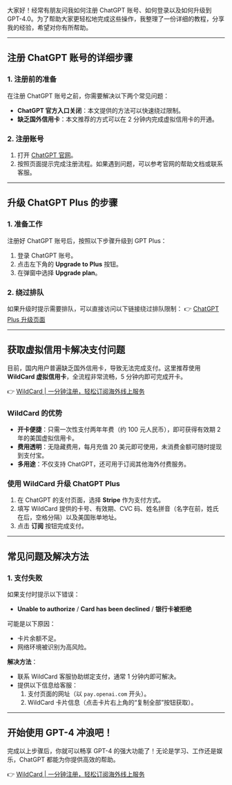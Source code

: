 大家好！经常有朋友问我如何注册 ChatGPT 账号、如何登录以及如何升级到 GPT-4.0。为了帮助大家更轻松地完成这些操作，我整理了一份详细的教程，分享我的经验，希望对你有所帮助。

---

## 注册 ChatGPT 账号的详细步骤

### 1. 注册前的准备
在注册 ChatGPT 账号之前，你需要解决以下两个常见问题：
- **ChatGPT 官方入口关闭**：本文提供的方法可以快速绕过限制。
- **缺乏国外信用卡**：本文推荐的方式可以在 2 分钟内完成虚拟信用卡的开通。

### 2. 注册账号
1. 打开 [ChatGPT 官网](https://chat.openai.com/)。
2. 按照页面提示完成注册流程。如果遇到问题，可以参考官网的帮助文档或联系客服。

---

## 升级 ChatGPT Plus 的步骤

### 1. 准备工作
注册好 ChatGPT 账号后，按照以下步骤升级到 GPT Plus：
1. 登录 ChatGPT 账号。
2. 点击左下角的 **Upgrade to Plus** 按钮。
3. 在弹窗中选择 **Upgrade plan**。

### 2. 绕过排队
如果升级时提示需要排队，可以直接访问以下链接绕过排队限制：
👉 [ChatGPT Plus 升级页面](https://chat.openai.com/invite/accepted)

---

## 获取虚拟信用卡解决支付问题

目前，国内用户普遍缺乏国外信用卡，导致无法完成支付。这里推荐使用 **WildCard 虚拟信用卡**，全流程非常流畅，5 分钟内即可完成开卡。

👉 [WildCard | 一分钟注册，轻松订阅海外线上服务](https://bit.ly/bewildcard)

### WildCard 的优势
- **开卡便捷**：只需一次性支付两年年费（约 100 元人民币），即可获得有效期 2 年的美国虚拟信用卡。
- **费用透明**：无隐藏费用，每月充值 20 美元即可使用，未消费金额可随时提现到支付宝。
- **多用途**：不仅支持 ChatGPT，还可用于订阅其他海外付费服务。

### 使用 WildCard 升级 ChatGPT Plus
1. 在 ChatGPT 的支付页面，选择 **Stripe** 作为支付方式。
2. 填写 WildCard 提供的卡号、有效期、CVC 码、姓名拼音（名字在前，姓氏在后，空格分隔）以及美国账单地址。
3. 点击 **订阅** 按钮完成支付。

---

## 常见问题及解决方法

### 1. 支付失败
如果支付时提示以下错误：
- **Unable to authorize** / **Card has been declined** / **银行卡被拒绝**

可能是以下原因：
- 卡片余额不足。
- 网络环境被识别为高风险。

**解决方法**：
- 联系 WildCard 客服协助绑定支付，通常 1 分钟内即可解决。
- 提供以下信息给客服：
  1. 支付页面的网址（以 `pay.openai.com` 开头）。
  2. WildCard 卡片信息（点击卡片右上角的“复制全部”按钮获取）。

---

## 开始使用 GPT-4 冲浪吧！

完成以上步骤后，你就可以畅享 GPT-4 的强大功能了！无论是学习、工作还是娱乐，ChatGPT 都能为你提供高效的帮助。

👉 [WildCard | 一分钟注册，轻松订阅海外线上服务](https://bit.ly/bewildcard)